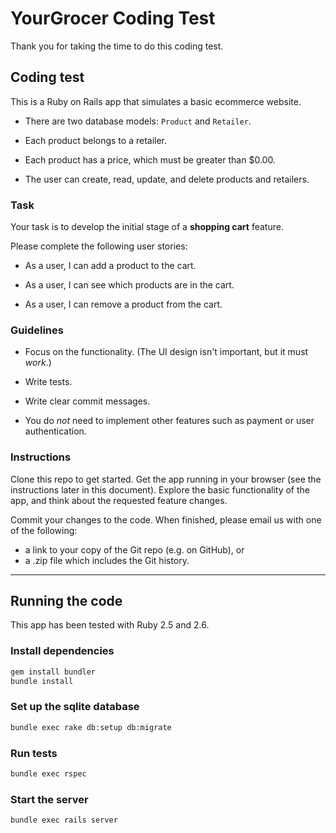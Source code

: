 # YourGrocer Coding Test

Thank you for taking the time to do this coding test.

## Coding test

This is a Ruby on Rails app that simulates a basic ecommerce website.

- There are two database models: `Product` and `Retailer`.

- Each product belongs to a retailer.

- Each product has a price, which must be greater than $0.00.

- The user can create, read, update, and delete products and retailers.

### Task

Your task is to develop the initial stage of a __shopping cart__ feature.

Please complete the following user stories:

- As a user, I can add a product to the cart.

- As a user, I can see which products are in the cart.

- As a user, I can remove a product from the cart.

### Guidelines

- Focus on the functionality. (The UI design isn't important, but it must _work_.)

- Write tests.

- Write clear commit messages.

- You do _not_ need to implement other features such as payment or user authentication.

### Instructions

Clone this repo to get started. Get the app running in your browser (see the instructions later in this document). Explore the basic functionality of the app, and think about the requested feature changes.

Commit your changes to the code. When finished, please email us with one of the following:

- a link to your copy of the Git repo (e.g. on GitHub), or
- a .zip file which includes the Git history.

---

## Running the code

This app has been tested with Ruby 2.5 and 2.6.

### Install dependencies

```sh
gem install bundler
bundle install
```

### Set up the sqlite database

```sh
bundle exec rake db:setup db:migrate
```

### Run tests

```sh
bundle exec rspec
```

### Start the server

```sh
bundle exec rails server
```
